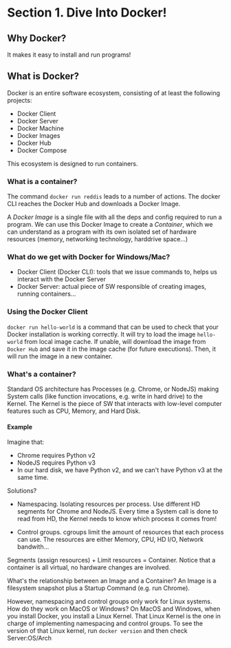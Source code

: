# Section 1. Dive Into Docker!
## Why Docker?
It makes it easy to install and run programs!

## What is Docker?
Docker is an entire software ecosystem, consisting of at least the following projects:

- Docker Client
- Docker Server
- Docker Machine
- Docker Images
- Docker Hub
- Docker Compose

This ecosystem is designed to run containers.

### What is a container?
The command `docker run reddis` leads to a number of actions. The docker CLI reaches the Docker Hub
and downloads a Docker Image.

A *Docker Image* is a single file with all the deps and config required to run a program.
We can use this Docker Image to create a *Container*, which we can understand as a program with
its own isolated set of hardware resources (memory, networking technology, harddrive space...)

### What do we get with Docker for Windows/Mac?

- Docker Client (Docker CLI): tools that we issue commands to, helps us interact
with the Docker Server
- Docker Server: actual piece of SW responsible of creating images, running
containers...


### Using the Docker Client
`docker run hello-world` is a command that can be used to check that your
Docker installation is working correctly. It will try to load the image `hello-world`
from local image cache. If unable, will download the image from `Docker Hub` and save
it in the image cache (for future executions). Then, it will run the image in a new container.

### What's a container?

Standard OS architecture has Processes (e.g. Chrome, or NodeJS) making System calls (like function invocations, e.g. write in hard drive) to the Kernel. The Kernel is the piece of SW that interacts with low-level computer
features such as CPU, Memory, and Hard Disk.

#### Example
Imagine that:

- Chrome requires Python v2
- NodeJS requires Python v3
- In our hard disk, we have Python v2, and we can't have Python v3 at the same time.

Solutions?

- Namespacing. Isolating resources per process. Use different HD segments for Chrome and NodeJS. Every time a System call is done to read from HD, the Kernel needs to know which process it
comes from!

- Control groups. cgroups limit the amount of resources that each process can use. The resources are
either Memory, CPU, HD I/O, Network bandwith...


Segments (assign resources) + Limit resources = Container. Notice that a container is all virtual, no hardware changes
are involved.

What's the relationship between an Image and a Container? An Image is a filesystem snapshot plus a Startup Command (e.g. run Chrome).

However, namespacing and control groups only work for Linux systems. How do they work on MacOS or Windows? On MacOS and Windows,
when you install Docker, you install a Linux Kernel. That Linux Kernel is the one in charge of implementing namespacing and control groups. To see the version of that Linux kernel, run
`docker version` and then check Server:OS/Arch
